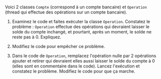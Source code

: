 Voici 2 classes `Compte` (correspond à un compte bancaire) et `Operation` (thread qui effectue des opérations sur un compte bancaire).
 

1. Examinez le code et faites exécuter la classe `Operation`. Constatez le problème : `Operation` effectue des opérations qui devraient laisser le solde du compte inchangé, et pourtant, après un moment, le solde ne reste pas à 0. Expliquez.
    
2. Modifiez le code pour empêcher ce problème.


3. Dans le code de `Operation`, remplacez l'opération nulle par 2 opérations ajouter et retirer qui devraient elles aussi laisser le solde du compte à 0 (elles sont en commentaire dans le code). 
Lancez l'exécution et constatez le problème. Modifiez le code pour que ça marche.
